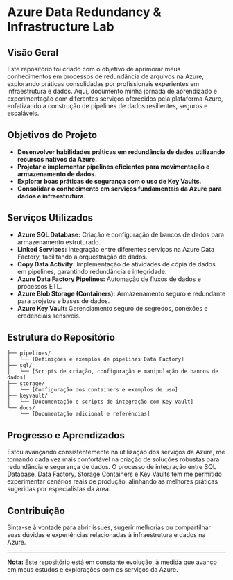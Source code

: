 # Azure Data Redundancy & Infrastructure Lab

## Visão Geral

Este repositório foi criado com o objetivo de aprimorar meus conhecimentos em processos de redundância de arquivos na Azure, 
explorando práticas consolidadas por profissionais experientes em infraestrutura e dados. 
Aqui, documento minha jornada de aprendizado e experimentação com diferentes serviços oferecidos pela plataforma Azure, 
enfatizando a construção de pipelines de dados resilientes, seguros e escaláveis.

## Objetivos do Projeto

- **Desenvolver habilidades práticas em redundância de dados utilizando recursos nativos da Azure.**
- **Projetar e implementar pipelines eficientes para movimentação e armazenamento de dados.**
- **Explorar boas práticas de segurança com o uso de Key Vaults.**
- **Consolidar o conhecimento em serviços fundamentais da Azure para dados e infraestrutura.**

## Serviços Utilizados

- **Azure SQL Database:** Criação e configuração de bancos de dados para armazenamento estruturado.
- **Linked Services:** Integração entre diferentes serviços na Azure Data Factory, facilitando a orquestração de dados.
- **Copy Data Activity:** Implementação de atividades de cópia de dados em pipelines, garantindo redundância e integridade.
- **Azure Data Factory Pipelines:** Automação de fluxos de dados e processos ETL.
- **Azure Blob Storage (Containers):** Armazenamento seguro e redundante para projetos e bases de dados.
- **Azure Key Vault:** Gerenciamento seguro de segredos, conexões e credenciais sensíveis.

## Estrutura do Repositório

```
├── pipelines/
│   └── [Definições e exemplos de pipelines Data Factory]
├── sql/
│   └── [Scripts de criação, configuração e manipulação de bancos de dados]
├── storage/
│   └── [Configuração dos containers e exemplos de uso]
├── keyvault/
│   └── [Documentação e scripts de integração com Key Vault]
└── docs/
    └── [Documentação adicional e referências]
```

## Progresso e Aprendizados

Estou avançando consistentemente na utilização dos serviços da Azure, me tornando cada vez mais confortável na criação de soluções robustas para redundância e segurança de dados. O processo de integração entre SQL Database, Data Factory, Storage Containers e Key Vaults tem me permitido experimentar cenários reais de produção, alinhando as melhores práticas sugeridas por especialistas da área.


## Contribuição

Sinta-se à vontade para abrir issues, sugerir melhorias ou compartilhar suas dúvidas e experiências relacionadas à infraestrutura e dados na Azure.

---

**Nota:** Este repositório está em constante evolução, à medida que avanço em meus estudos e explorações com os serviços da Azure.
